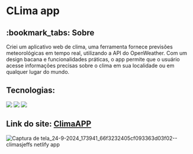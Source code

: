 # CLima app

<h2>:bookmark_tabs: Sobre</h2>
<p>Criei um aplicativo web de clima, uma ferramenta fornece previsões meteorológicas em tempo real, utilizando a API do OpenWeather. Com um design bacana e funcionalidades práticas, o app permite que o usuário acesse informações precisas sobre o clima em sua localidade ou em qualquer lugar do mundo.</p>

<h2>Tecnologias:</h2>

<div style="display: inline_block">

<img src="https://img.shields.io/badge/html5-%23E34F26.svg?style=for-the-badge&logo=html5&logoColor=white" />
<img src="https://img.shields.io/badge/css3-%231572B6.svg?style=for-the-badge&logo=css3&logoColor=white" />
<img src="https://img.shields.io/badge/javascript-%23323330.svg?style=for-the-badge&logo=javascript&logoColor=%23F7DF1E" />

<h2>Link do site: <a href="https://climasjeffs.netlify.app/">ClimaAPP</a></h2>

![Captura de tela_24-9-2024_173941_66f3232405cf093363d03f02--climasjeffs netlify app](https://github.com/user-attachments/assets/34049dbf-d687-4498-8111-3d9d0430c0fa)



